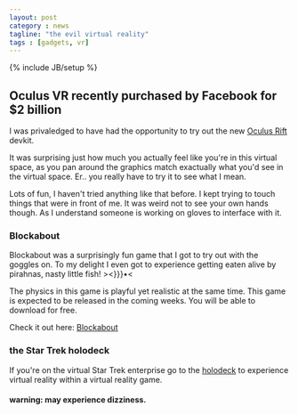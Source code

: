 ```yaml
---
layout: post
category : news
tagline: "the evil virtual reality"
tags : [gadgets, vr]
---
```

{% include JB/setup %}

## Oculus VR recently purchased by Facebook for $2 billion

I was privaledged to have had the opportunity to try out the new [Oculus Rift](http://www.oculusvr.com/) devkit.

It was surprising just how much you actually feel like you're in this virtual space, as you pan around the graphics match exactually what you'd see in the virtual space.  Er.. you really have to try it to see what I mean.

Lots of fun, I haven't tried anything like that before.  I kept trying to touch things that were in front of me.  It was weird not to see your own hands though.  As I understand someone is working on gloves to interface with it.

### Blockabout

Blockabout was a surprisingly fun game that I got to try out with the goggles on.  To my delight I even got to experience getting eaten alive by pirahnas, nasty little fish!  ><}}}•<

The physics in this game is playful yet realistic at the same time.  This game is expected to be released in the coming weeks.  You will be able to download for free.

Check it out here: [Blockabout](http://blockabout.ca/index.php?Lang=En&ID=1)

### the Star Trek holodeck

If you're on the virtual Star Trek enterprise go to the [holodeck](http://en.wikipedia.org/wiki/Holodeck) to experience virtual reality within a virtual reality game.  

#### warning: may experience dizziness.
